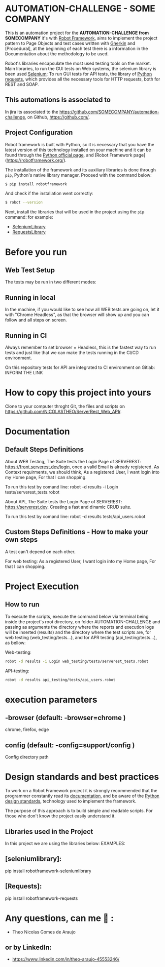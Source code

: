 # AUTOMATION-CHALLENGE - SOME COMPANY

This is an automation project  for the **AUTOMATION-CHALLENGE from SOMECOMPANY** it's with [Robot Framework](https://robotframework.org/), aims to implement the project pattern to Page Objects and test cases written with [Gherkin](https://cucumber.io/docs/gherkin/reference/) and [Procedural], at the beginning of each test there is a information in the Documentation about the methodology to be used.

Robot's libraries encapsulate the most used testing tools on the market. Main libraries, to run the GUI tests on Web systems, the selenium library is been used [Selenium](https://www.selenium.dev/); To run GUI tests for API tests, the library of [Python requests](https://github.com/kennethreitz/requests), which provides all the necessary tools for HTTP requests, both for REST and SOAP.

## This automations is associated to ##
In jira its associated to the https://github.com/SOMECOMPANY/automation-challenge, on Github, https://github.com/.

## Project Configuration

Robot framework is built with Python, so it is necessary that you have the latest version of this technology installed on your machine and it can be found through the [Python official page](https://www.python.org/downloads/), and [Robot Framework page] (https://robotframework.org/).

The installation of the framework and its auxiliary libraries is done through `pip`, Python's native library manager. Proceed with the command below:

```sh
$ pip install robotframework
```

And check if the installation went correctly:

```sh
$ robot --version
```

Next, install the libraries that will be used in the project using the `pip` command:
for example:
- [SeleniumLibrary](https://github.com/robotframework/SeleniumLibrary/)
- [RequestsLibrary](https://github.com/MarketSquare/robotframework-requests#readme)

# Before you run #

## Web Test Setup ##
The tests may be run in two different modes:

## Running in local ##

In the machine, if you would like to see how all WEB tests are going on, let it with "Chrome Headless", as that the browser will show up and you can follow and all steps on screen.


## Running in CI ##

Always remember to set browser = Headless, this is the fastest way to run tests and just like that we can make the tests running in the CI/CD environment.

On this repository tests for API are integrated to CI environment on Gitlab: INFORM THE LINK

# How to copy this project into yours #
Clone to your computer throght Git, the files and scripts on https://github.com/NICOLASTHEO/ServerRest_Web_APIr.

# Documentation #

## Default Steps Definitions ##
About WEB Testing, The Suite tests the Login Page of SERVEREST: https://front.serverest.dev/login, once a valid Email is already registered.
As Context requirments, we should think, As a registered User, I want login into my Home page, For that I can shopping.

To run this test by comand line:   robot -d results -i Login tests/serverest_tests.robot

About API, The Suite tests the Login Page of SERVEREST: https://serverest.dev. Creating a fast and dinamic CRUD suite.

To run this test by comand line: robot -d results tests/api_users.robot

## Custom Steps Definitions - How to make your own steps ##
A test can't depend on each other.

For web testing: As a registered User, I want login into my Home page, For that I can shopping.

# Project Execution #
## How to run ##

To execute the scripts, execute the command below via terminal being inside the project's root directory, on folder AUTOMATION-CHALLENGE and passing as arguments the directory where the reports and execution logs will be inserted (results) and the directory where the test scripts are, for web testing (web_testing/tests...), and for APR testing (api_testing/tests...), as bellow:

Web-testing:
```sh
robot -d results -i Login web_testing/tests/serverest_tests.robot
```
API-testing:
```sh
robot -d results api_testing/tests/api_users.robot
```

# execution parameters #

## -browser (default: -browser=chrome ) ##
chrome, firefox, edge

## config (default: -config=support/config ) ##
Config directory path

# Design standards and best practices #
To work on a Robot Framework project it is strongly recommended that the programmer constantly read its [documentation](https://robotframework.org/robotframework/#user-guide),  and be aware of the [Python design standards](https://python-patterns.guide/),  technology used to implement the framework.

The purpose of this approach is to build simple and readable scripts. For those who don't know the project easily understand it.

## Libraries used in the Project

In this project we are using the libraries below:
EXAMPLES:

## [seleniumlibrary]: ##
pip install robotframework-seleniumlibrary

## [Requests]: ##
pip install robotframework-requests

# Any questions, can me 👻 : #
- Theo Nicolas Gomes de Araujo
## or by LinkedIn: ##
- https://www.linkedin.com/in/theo-araujo-45553246/
